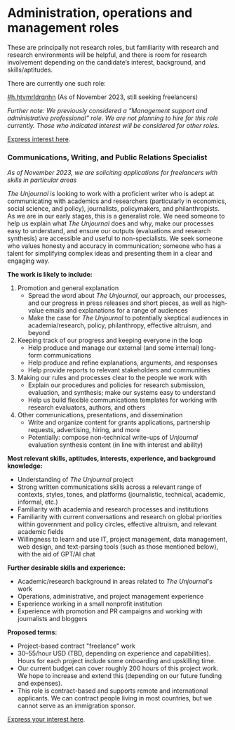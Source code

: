 # Administration, operations and management roles

These are principally not research roles, but familiarity with research and research environments will be helpful, and there is room for research involvement depending on the candidate’s interest, background, and skills/aptitudes.&#x20;

There are currently one such role:



[#h.htvmrldrqnhn](administration-operations-and-management-roles.md#h.htvmrldrqnhn "mention") (As of November 2023, still seeking freelancers)



_Further note: We previously considered a “Management support and administrative professional” role. We are not planning to hire for this role currently. Those who indicated interest will be considered for other roles._

[Express interest here](https://airtable.com/appbPYEw9nURln7Qg/shrxGwooWtwZqY8cd).

### Communications, Writing, and Public Relations Specialist <a href="#h.htvmrldrqnhn" id="h.htvmrldrqnhn"></a>

_As of November 2023, we are soliciting applications for freelancers with skills in particular areas_&#x20;

_The Unjournal_ is looking to work with a proficient writer who is adept at communicating with academics and researchers (particularly in economics, social science, and policy), journalists, policymakers, and philanthropists. As we are in our early stages, this is a generalist role. We need someone to help us explain what _The Unjournal_ does and why, make our processes easy to understand, and ensure our outputs (evaluations and research synthesis) are accessible and useful to non-specialists. We seek someone who values honesty and accuracy in communication; someone who has a talent for simplifying complex ideas and presenting them in a clear and engaging way.

**The work is likely to include:**

1. Promotion and general explanation
   * Spread the word about _The Unjournal_, our approach, our processes, and our progress in press releases and short pieces, as well as high-value emails and explanations for a range of audiences
   * Make the case for _The Unjournal_ to potentially skeptical audiences in academia/research, policy, philanthropy, effective altruism, and beyond
2. Keeping track of our progress and keeping everyone in the loop
   * Help produce and manage our external (and some internal) long-form communications
   * Help produce and refine explanations, arguments, and responses
   * Help provide reports to relevant stakeholders and communities
3. Making our rules and processes clear to the people we work with
   * Explain our procedures and policies for research submission, evaluation, and synthesis; make our systems easy to understand &#x20;
   * Help us build flexible communications templates for working with research evaluators, authors, and others
4. Other communications, presentations, and dissemination
   * Write and organize content for grants applications, partnership requests, advertising, hiring, and more
   * Potentially: compose non-technical write-ups of _Unjournal_ evaluation synthesis content (in line with interest and ability)

**Most relevant skills, aptitudes, interests, experience, and background knowledge:**&#x20;

* Understanding of _The Unjournal_ project
* Strong written communications skills across a relevant range of contexts, styles, tones, and platforms (journalistic, technical, academic, informal, etc.)
* Familiarity with academia and research processes and institutions
* Familiarity with current conversations and research on global priorities within government and policy circles, effective altruism, and relevant academic fields
* Willingness to learn and use IT, project management, data management, web design, and text-parsing tools (such as those mentioned below), with the aid of GPT/AI chat

**Further desirable skills and experience:**

* Academic/research background in areas related to _The Unjournal’_&#x73; work
* Operations, administrative, and project management experience
* Experience working in a small nonprofit institution
* Experience with promotion and PR campaigns and working with journalists and bloggers

**Proposed terms:**

* Project-based contract "freelance" work
* $30–$55/hour USD (TBD, depending on experience and capabilities). Hours for each project include some onboarding and upskilling time.
* Our current budget can cover roughly 200 hours of this project work. We hope to increase and extend this (depending on our future funding and expenses).
* This role is contract-based and supports remote and international applicants. We can contract people living in most countries, but we cannot serve as an immigration sponsor.

[Express your interest here](https://airtable.com/appbPYEw9nURln7Qg/shrxGwooWtwZqY8cd).
